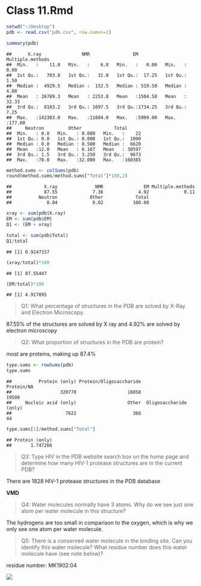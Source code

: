 Class 11.Rmd
================

``` r
setwd("~/Desktop")
pdb <- read.csv("pdb.csv", row.names=1)
```

``` r
summary(pdb)
```

    ##      X.ray               NMR                EM          Multiple.methods
    ##  Min.   :    11.0   Min.   :    6.0   Min.   :   0.00   Min.   :  0.00  
    ##  1st Qu.:   703.8   1st Qu.:   31.0   1st Qu.:  17.25   1st Qu.:  1.50  
    ##  Median :  4929.5   Median :  152.5   Median : 519.50   Median :  4.00  
    ##  Mean   : 26789.3   Mean   : 2253.0   Mean   :1504.50   Mean   : 32.33  
    ##  3rd Qu.:  8183.2   3rd Qu.: 1097.5   3rd Qu.:1734.25   3rd Qu.:  7.25  
    ##  Max.   :142303.0   Max.   :11804.0   Max.   :5999.00   Max.   :177.00  
    ##     Neutron         Other            Total       
    ##  Min.   : 0.0   Min.   : 0.000   Min.   :    22  
    ##  1st Qu.: 0.0   1st Qu.: 0.000   1st Qu.:  1090  
    ##  Median : 0.0   Median : 0.500   Median :  6620  
    ##  Mean   :12.0   Mean   : 6.167   Mean   : 30597  
    ##  3rd Qu.: 1.5   3rd Qu.: 3.250   3rd Qu.:  9673  
    ##  Max.   :70.0   Max.   :32.000   Max.   :160385

``` r
method.sums <- colSums(pdb)
round(method.sums/method.sums["Total"]*100,2)
```

    ##            X.ray              NMR               EM Multiple.methods 
    ##            87.55             7.36             4.92             0.11 
    ##          Neutron            Other            Total 
    ##             0.04             0.02           100.00

``` r
xray <- sum(pdb$X.ray)
EM <- sum(pdb$EM)
Q1 <- (EM + xray)
```

``` r
total <- sum(pdb$Total)
Q1/total
```

    ## [1] 0.9247157

``` r
(xray/total)*100
```

    ## [1] 87.55447

``` r
(EM/total)*100
```

    ## [1] 4.917095

> Q1: What percentage of structures in the PDB are solved by X-Ray and
> Electron Microscopy.

87.55% of the structures are solved by X ray and 4.92% are solved by
electron microscopy

> Q2: What proportion of structures in the PDB are protein?

most are proteins, making up 87.4%

``` r
type.sums <- rowSums(pdb)
type.sums
```

    ##          Protein (only) Protein/Oligosaccharide              Protein/NA 
    ##                  320770                   18858                   19508 
    ##     Nucleic acid (only)                   Other  Oligosaccharide (only) 
    ##                    7622                     366                      44

``` r
type.sums[1]/method.sums["Total"]
```

    ## Protein (only) 
    ##       1.747266

> Q3: Type HIV in the PDB website search box on the home page and
> determine how many HIV-1 protease structures are in the current PDB?

There are 1828 HIV-1 protease structures in the PDB database

**VMD**

> Q4: Water molecules normally have 3 atoms. Why do we see just one atom
> per water molecule in this structure?

The hydrogens are too small in comparison to the oxygen, which is why we
only see one atom per water molecule.

> Q5: There is a conserved water molecule in the binding site. Can you
> identify this water molecule? What residue number does this water
> molecule have (see note below)?

residue number: MK1902:04

![](bioinformatics/class07/bimm143_github/class%2011/vmdscene.png)
